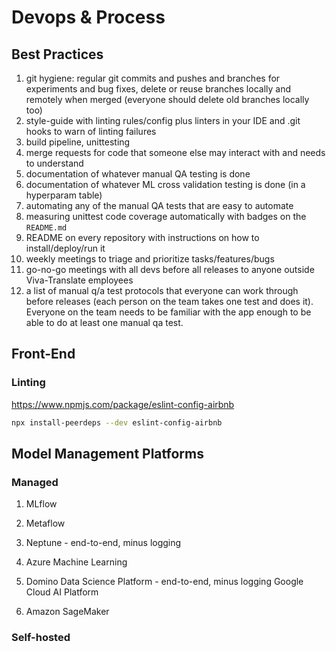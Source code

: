 # Devops & Process

## Best Practices

1. git hygiene: regular git commits and pushes and branches for experiments and bug fixes, delete or reuse branches locally and remotely when merged (everyone should delete old branches locally too)
2. style-guide with linting rules/config plus linters in your IDE and .git hooks to warn of linting failures
3. build pipeline, unittesting
4. merge requests for code that someone else may interact with and needs to understand
5. documentation of whatever manual QA testing is done
6. documentation of whatever ML cross validation testing is done (in a hyperparam table)
6. automating any of the manual QA tests that are easy to automate
7. measuring unittest code coverage automatically with badges on the `README.md`
8. README on every repository with instructions on how to install/deploy/run it
9. weekly meetings to triage and prioritize tasks/features/bugs
10. go-no-go meetings with all devs before all releases to anyone outside Viva-Translate employees
10. a list of manual q/a test protocols that everyone can work through before releases (each person on the team takes one test and does it). Everyone on the team needs to be familiar with the app enough to be able to do at least one manual qa test.

## Front-End

### Linting

https://www.npmjs.com/package/eslint-config-airbnb

```bash
npx install-peerdeps --dev eslint-config-airbnb
```

## Model Management Platforms

### Managed

1. MLflow
2. Metaflow
3. Neptune - end-to-end, minus logging
4. Azure Machine Learning
4. Domino Data Science Platform - end-to-end, minus logging
    Google Cloud AI Platform

5. Amazon SageMaker

### Self-hosted
